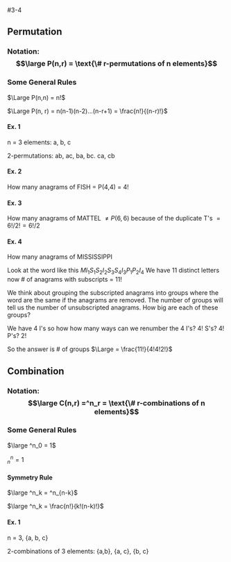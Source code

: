 #3-4
## Permutation
### Notation:$$\large P(n,r) = \text{\# r-permutations of n elements}$$
### Some General Rules

$\Large P(n,n) = n!$

$\Large P(n, r) = n(n-1)(n-2)...(n-r+1) = \frac{n!}{(n-r)!}$ 

#### Ex. 1
n = 3 elements:  a, b, c

2-permutations: ab, ac, ba, bc. ca, cb

#### Ex. 2
How many anagrams of FISH
\= P(4,4) = 4!

####  Ex. 3
How many anagrams of MATTEL
$\ne P(6,6)$  because of the duplicate T's
$=6!/2! = 6!/2$ 

#### Ex. 4
How many anagrams of MISSISSIPPI

Look at the word like this $MI_1S_1S_2I_2S_3S_4I_3P_1P_2I_4$
We have 11 distinct letters now
\# of anagrams with subscripts = 11!

We think about grouping the subscripted anagrams into groups where the word are the same if the anagrams are removed. The number of groups will tell us the number of unsubscripted anagrams. How big are each of these groups?

We have 4 I's so how how many ways can we renumber the 4 I's? 4!
S's? 4!
P's? 2!

So the answer is 
\# of groups $\Large = \frac{11!}{4!4!2!}$ 


## Combination

### Notation: $$\large C(n,r) =^n_r =  \text{\# r-combinations of n elements}$$
### Some General Rules

$\large ^n_0 = 1$

$^n_n = 1$

#### Symmetry Rule

$\large ^n_k = ^n_{n-k}$ 

$\large ^n_k = \frac{n!}{k!(n-k)!}$ 


#### Ex. 1

n = 3,  {a, b, c}

2-combinations of 3 elements: {a,b}, {a, c}, {b, c}
